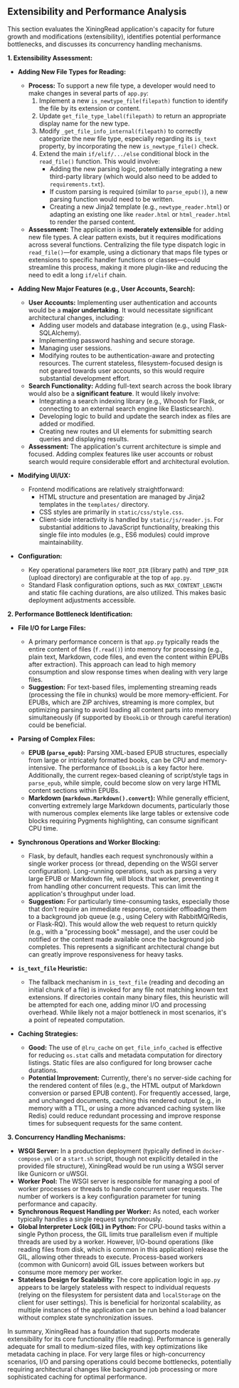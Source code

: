 ## Extensibility and Performance Analysis

This section evaluates the XiningRead application's capacity for future growth and modifications (extensibility), identifies potential performance bottlenecks, and discusses its concurrency handling mechanisms.

**1. Extensibility Assessment:**

*   **Adding New File Types for Reading:**
    *   **Process:** To support a new file type, a developer would need to make changes in several parts of `app.py`:
        1.  Implement a new `is_newtype_file(filepath)` function to identify the file by its extension or content.
        2.  Update `get_file_type_label(filepath)` to return an appropriate display name for the new type.
        3.  Modify `_get_file_info_internal(filepath)` to correctly categorize the new file type, especially regarding its `is_text` property, by incorporating the new `is_newtype_file()` check.
        4.  Extend the main `if/elif/.../else` conditional block in the `read_file()` function. This would involve:
            *   Adding the new parsing logic, potentially integrating a new third-party library (which would also need to be added to `requirements.txt`).
            *   If custom parsing is required (similar to `parse_epub()`), a new parsing function would need to be written.
            *   Creating a new Jinja2 template (e.g., `newtype_reader.html`) or adapting an existing one like `reader.html` or `html_reader.html` to render the parsed content.
    *   **Assessment:** The application is **moderately extensible** for adding new file types. A clear pattern exists, but it requires modifications across several functions. Centralizing the file type dispatch logic in `read_file()`—for example, using a dictionary that maps file types or extensions to specific handler functions or classes—could streamline this process, making it more plugin-like and reducing the need to edit a long `if/elif` chain.

*   **Adding New Major Features (e.g., User Accounts, Search):**
    *   **User Accounts:** Implementing user authentication and accounts would be a **major undertaking**. It would necessitate significant architectural changes, including:
        *   Adding user models and database integration (e.g., using Flask-SQLAlchemy).
        *   Implementing password hashing and secure storage.
        *   Managing user sessions.
        *   Modifying routes to be authentication-aware and protecting resources.
        The current stateless, filesystem-focused design is not geared towards user accounts, so this would require substantial development effort.
    *   **Search Functionality:** Adding full-text search across the book library would also be a **significant feature**. It would likely involve:
        *   Integrating a search indexing library (e.g., Whoosh for Flask, or connecting to an external search engine like Elasticsearch).
        *   Developing logic to build and update the search index as files are added or modified.
        *   Creating new routes and UI elements for submitting search queries and displaying results.
    *   **Assessment:** The application's current architecture is simple and focused. Adding complex features like user accounts or robust search would require considerable effort and architectural evolution.

*   **Modifying UI/UX:**
    *   Frontend modifications are relatively straightforward:
        *   HTML structure and presentation are managed by Jinja2 templates in the `templates/` directory.
        *   CSS styles are primarily in `static/css/style.css`.
        *   Client-side interactivity is handled by `static/js/reader.js`. For substantial additions to JavaScript functionality, breaking this single file into modules (e.g., ES6 modules) could improve maintainability.

*   **Configuration:**
    *   Key operational parameters like `ROOT_DIR` (library path) and `TEMP_DIR` (upload directory) are configurable at the top of `app.py`.
    *   Standard Flask configuration options, such as `MAX_CONTENT_LENGTH` and static file caching durations, are also utilized. This makes basic deployment adjustments accessible.

**2. Performance Bottleneck Identification:**

*   **File I/O for Large Files:**
    *   A primary performance concern is that `app.py` typically reads the entire content of files (`f.read()`) into memory for processing (e.g., plain text, Markdown, code files, and even the content within EPUBs after extraction). This approach can lead to high memory consumption and slow response times when dealing with very large files.
    *   **Suggestion:** For text-based files, implementing streaming reads (processing the file in chunks) would be more memory-efficient. For EPUBs, which are ZIP archives, streaming is more complex, but optimizing parsing to avoid loading all content parts into memory simultaneously (if supported by `EbookLib` or through careful iteration) could be beneficial.

*   **Parsing of Complex Files:**
    *   **EPUB (`parse_epub`):** Parsing XML-based EPUB structures, especially from large or intricately formatted books, can be CPU and memory-intensive. The performance of `EbookLib` is a key factor here. Additionally, the current regex-based cleaning of script/style tags in `parse_epub`, while simple, could become slow on very large HTML content sections within EPUBs.
    *   **Markdown (`markdown.Markdown().convert`):** While generally efficient, converting extremely large Markdown documents, particularly those with numerous complex elements like large tables or extensive code blocks requiring Pygments highlighting, can consume significant CPU time.

*   **Synchronous Operations and Worker Blocking:**
    *   Flask, by default, handles each request synchronously within a single worker process (or thread, depending on the WSGI server configuration). Long-running operations, such as parsing a very large EPUB or Markdown file, will block that worker, preventing it from handling other concurrent requests. This can limit the application's throughput under load.
    *   **Suggestion:** For particularly time-consuming tasks, especially those that don't require an immediate response, consider offloading them to a background job queue (e.g., using Celery with RabbitMQ/Redis, or Flask-RQ). This would allow the web request to return quickly (e.g., with a "processing book" message), and the user could be notified or the content made available once the background job completes. This represents a significant architectural change but can greatly improve responsiveness for heavy tasks.

*   **`is_text_file` Heuristic:**
    *   The fallback mechanism in `is_text_file` (reading and decoding an initial chunk of a file) is invoked for any file not matching known text extensions. If directories contain many binary files, this heuristic will be attempted for each one, adding minor I/O and processing overhead. While likely not a major bottleneck in most scenarios, it's a point of repeated computation.

*   **Caching Strategies:**
    *   **Good:** The use of `@lru_cache` on `get_file_info_cached` is effective for reducing `os.stat` calls and metadata computation for directory listings. Static files are also configured for long browser cache durations.
    *   **Potential Improvement:** Currently, there's no server-side caching for the rendered content of files (e.g., the HTML output of Markdown conversion or parsed EPUB content). For frequently accessed, large, and unchanged documents, caching this rendered output (e.g., in memory with a TTL, or using a more advanced caching system like Redis) could reduce redundant processing and improve response times for subsequent requests for the same content.

**3. Concurrency Handling Mechanisms:**

*   **WSGI Server:** In a production deployment (typically defined in `docker-compose.yml` or a `start.sh` script, though not explicitly detailed in the provided file structure), XiningRead would be run using a WSGI server like Gunicorn or uWSGI.
*   **Worker Pool:** The WSGI server is responsible for managing a pool of worker processes or threads to handle concurrent user requests. The number of workers is a key configuration parameter for tuning performance and capacity.
*   **Synchronous Request Handling per Worker:** As noted, each worker typically handles a single request synchronously.
*   **Global Interpreter Lock (GIL) in Python:** For CPU-bound tasks within a single Python process, the GIL limits true parallelism even if multiple threads are used by a worker. However, I/O-bound operations (like reading files from disk, which is common in this application) release the GIL, allowing other threads to execute. Process-based workers (common with Gunicorn) avoid GIL issues between workers but consume more memory per worker.
*   **Stateless Design for Scalability:** The core application logic in `app.py` appears to be largely stateless with respect to individual requests (relying on the filesystem for persistent data and `localStorage` on the client for user settings). This is beneficial for horizontal scalability, as multiple instances of the application can be run behind a load balancer without complex state synchronization issues.

In summary, XiningRead has a foundation that supports moderate extensibility for its core functionality (file reading). Performance is generally adequate for small to medium-sized files, with key optimizations like metadata caching in place. For very large files or high-concurrency scenarios, I/O and parsing operations could become bottlenecks, potentially requiring architectural changes like background job processing or more sophisticated caching for optimal performance.
